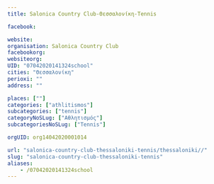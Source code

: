 ```yaml
---
title: Salonica Country Club-Θεσσαλονίκη-Tennis

facebook:

website:
organisation: Salonica Country Club
facebookorg:
websiteorg:
UID: "07042020141324school"
cities: "Θεσσαλονίκη"
perioxi: ""
address: ""

places: [""]
categories: ["athlitismos"]
subcategories: ["tennis"]
categoryNoSLug: ["Αθλητισμός"]
subcategoriesNoSLug: ["Tennis"]

orgUID: org14042020001014

url: "salonica-country-club-thessaloniki-tennis/thessaloniki//"
slug: "salonica-country-club-thessaloniki-tennis"
aliases:
    - /07042020141324school
---
```





